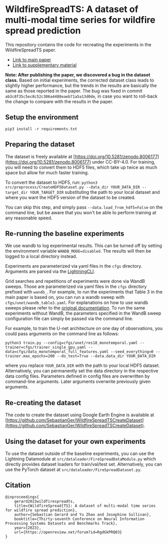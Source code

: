 # WildfireSpreadTS: A dataset of multi-modal time series for wildfire spread prediction

This repository contains the code for recreating the experiments in the WildfireSpreadTS paper. 

- [Link to main paper](https://openreview.net/pdf?id=RgdGkPRQ03)
- [Link to supplementary material](https://openreview.net/attachment?id=RgdGkPRQ03&name=supplementary_material)

**Note: After publishing the paper, we discovered a bug in the dataset class.** Based on initial experiments, the corrected dataset class leads to slightly higher performance, but the trends in the results are basically the same as those reported in the paper. The bug was fixed in commit `ab3c8f35c5ec8c52c306a4488eaeb71a5a13d0de`, in case you want to roll-back the change to compare with the results in the paper.

## Setup the environment

``` pip3 install -r requirements.txt ```

## Preparing the dataset

The dataset is freely available at [https://doi.org/10.5281/zenodo.8006177](https://doi.org/10.5281/zenodo.8006177) under CC-BY-4.0. For training, you will need to convert them to HDF5 files, which take up twice as much space but allow for much faster training.

To convert the dataset to HDF5, run:
```python3 src/preprocess/CreateHDF5Dataset.py --data_dir YOUR_DATA_DIR --target_dir YOUR_TARGET_DIR```
 substituting the path to your local dataset and where you want the HDF5 version of the dataset to be created. 

You can skip this step, and simply pass `--data.load_from_hdf5=False` on the command line, but be aware that you won't be able to perform training at any reasonable speed. 

## Re-running the baseline experiments

We use wandb to log experimental results. This can be turned off by setting the environment variable `WANDB_MODE=disabled`. The results will then be logged to a local directory instead.

Experiments are parameterized via yaml files in the `cfgs` directory. Arguments are parsed via the [LightningCLI](https://lightning.ai/docs/pytorch/stable/cli/lightning_cli.html).

Grid searches and repetitions of experiments were done via WandB sweeps. Those are parameterized via yaml files in the `cfgs` directory prefixed with `wandb_`. For example, to run the experiments that Table 3 in the main paper is based on, you can run a wandb sweep with `cfgs/unet/wandb_table3.yaml`. For explanations on how to use wandb sweeps please refer to the [original documentation](https://docs.wandb.ai/guides/sweeps). To run the same experiments without WandB, the parameters specified in the WandB sweep configuration file can simply be passed via the command line. 

For example, to train the U-net architecture on one day of observations, you could pass arguments on the command line as follows:

```
python3 train.py --config=cfgs/unet/res18_monotemporal.yaml --trainer=cfgs/trainer_single_gpu.yaml --data=cfgs/data_monotemporal_full_features.yaml --seed_everything=0 --trainer.max_epochs=200 --do_test=True --data.data_dir YOUR_DATA_DIR
```
where you replace `YOUR_DATA_DIR` with the path to your local HDF5 dataset. Alternatively, you can permanently set the data directory in the respective data config files. Parameters defined in config files are overwritten by command-line arguments. Later arguments overwrite previously given arguments. 

## Re-creating the dataset

The code to create the dataset using Google Earth Engine is available at [https://github.com/SebastianGer/WildfireSpreadTSCreateDataset](https://github.com/SebastianGer/WildfireSpreadTSCreateDataset).


## Using the dataset for your own experiments

To use the dataset outside of the baseline experiments, you can use the Lightning Datamodule at `src/dataloader/FireSpreadDataModule.py` which directly provides dataset loaders for train/val/test set. Alternatively, you can use the PyTorch dataset at `src/dataloader/FireSpreadDataset.py`. 

## Citation

```
@inproceedings{
    gerard2023wildfirespreadts,
    title={WildfireSpread{TS}: A dataset of multi-modal time series for wildfire spread prediction},
    author={Sebastian Gerard and Yu Zhao and Josephine Sullivan},
    booktitle={Thirty-seventh Conference on Neural Information Processing Systems Datasets and Benchmarks Track},
    year={2023},
    url={https://openreview.net/forum?id=RgdGkPRQ03}
}
```